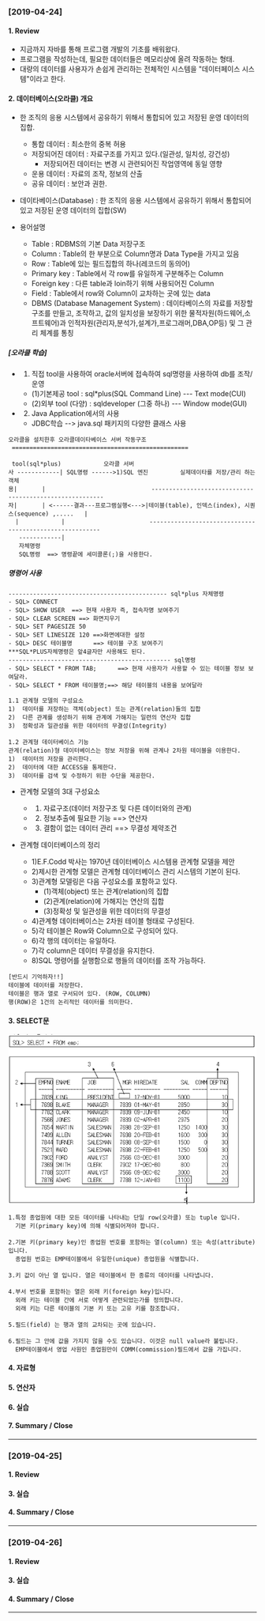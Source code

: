 
### [2019-04-24]

#### 1. Review
+ 지금까지 자바를 통해 프로그램 개발의 기초를 배워왔다.
+ 프로그램을 작성하는데, 필요한 데이터들은 메모리상에 올려 작동하는 형태.
+ 대량의 데이터를 사용자가 손쉽게 관리하는 전체적인 시스템을 "데이터페이스 시스템"이라고 한다.

#### 2. 데이터베이스(오라클) 개요
+ 한 조직의 응용 시스템에서 공유하기 위해서 통합되어 있고 저장된 운영 데이터의 집합.
  - 통합 데이터 : 최소한의 중복 허용
  - 저장되어진 데이터 : 자료구조를 가지고 있다.(일관성, 일치성, 강건성)
    - 저장되어진 데이터는 변경 시 관련되어진 작업영역에 동일 영향
  - 운용 데이터 : 자료의 조작, 정보의 산출
  - 공유 데이터 : 보안과 권한.

+ 데이타베이스(Database) : 한 조직의 응용 시스템에서 공유하기 위해서 통합되어 있고 저장된 운영 데이터의 집합(SW)

+ 용어설명
  - Table : RDBMS의 기본 Data 저장구조
  - Column : Table의 한 부분으로 Column명과 Data Type을 가지고 있음
  - Row : Table에 있는 필드집합의 하나(레코드의 동의어)
  - Primary key : Table에서 각 row를 유일하게 구분해주는 Column
  - Foreign key : 다른 table과 loin하기 위해 사용되어진 Column
  - Field : Table에서 row와 Column이 교차하는 곳에 있는 data
  - DBMS (Database Management System) : 데이타베이스의 자료를 저장할 구조를 만들고, 조작하고, 값의 일치성을 보장하기 위한  물적자원(하드웨어,소프트웨어)과 인적자원(관리자,분석가,설계가,프로그래머,DBA,OP등) 및  그 관리 체계를 통칭

##### [오라클 학습]
+ 1) 직접 tool을 사용하여 oracle서버에 접속하여 sql명령을 사용하여 db를 조작/운영
  - (1)기본제공 tool : sql*plus(SQL Command Line)  --- Text mode(CUI)
  - (2)외부 tool (다양) : sqldeveloper (그중 하나)  --- Window mode(GUI)
+ 2) Java Application에서의 사용
  - JDBC학습 --> java.sql 패키지의 다양한 클래스 사용

```
오라클을 설치한후 오라클데이타베이스 서버 작동구조
 ==================================================

 tool(sql*plus)            오라클 서버
사 ------------| SQL명령 ------>1)SQL 엔진         실제데이타를 저장/관리 하는 객체
용|		 | 	                            --------------------------------------------------------
자| 		 | <------결과---프로그램실행<--->|테이블(table), 인덱스(index), 시퀀스(sequence) ,.....   |
  |            |                        --------------------------------------------------------
   ------------|
   자체명령
   SQL명령  ==> 명령끝에 세미콜론(;)을 사용한다.
```

##### 명령어 사용
```
--------------------------------------------- sql*plus 자체명령
- SQL> CONNECT
- SQL> SHOW USER  ==> 현재 사용자 즉, 접속자명 보여주기
- SQL> CLEAR SCREEN ==> 화면지우기
- SQL> SET PAGESIZE 50
- SQL> SET LINESIZE 120 ==>화면에대한 설정
- SQL> DESC 테이블명      ==> 테이블 구조 보여주기
***SQL*PLUS자체명령은 앞4글자만 사용해도 된다.
---------------------------------------------- sql명령
- SQL> SELECT * FROM TAB;      ==> 현재 사용자가 사용할 수 있는 테이블 정보 보여달라.
- SQL> SELECT * FROM 테이블명;==> 해당 테이블의 내용을 보여달라
```

```
1.1 관계형 모델의 구성요소
1)	데이터를 저장하는 객체(object) 또는 관계(relation)들의 집합
2)	다른 관계를 생성하기 위해 관계에 가해지는 일련의 연산자 집합
3)	정확성과 일관성을 위한 데이터의 무결성(Integrity)

1.2 관계형 데이터베이스 기능
관계(relation)형 데이터베이스는 정보 저장을 위해 관계나 2차원 테이블을 이용한다.
1)	데이터의 저장을 관리한다.
2)	데이터에 대한 ACCESS을 통제한다.
3)	데이터를 검색 및 수정하기 위한 수단을 제공한다.
```

+ 관계형 모델의 3대 구성요소
  - 1) 자료구조(데이터 저장구조 및 다른 데이터와의 관계)
  - 2) 정보추출에 필요한 기능 ==> 연산자
  - 3) 결함이 없는 데이터 관리 ==> 무결성 제약조건


+ 관계형 데이터베이스의 정리
  - 1)E.F.Codd 박사는 1970년 데이터베이스 시스템용 관계형 모델을 제안
  - 2)제시한 관계형 모델은 관계형 데이터베이스 관리 시스템의 기본이 된다.
  - 3)관계형 모델링은 다음 구성요소를 포함하고 있다.
    - (1)객체(object) 또는 관계(relation)의 집합
    - (2)관계(relation)에 가해지는 연산의 집합
    - (3)정확성 및 일관성을 위한 데이터의 무결성
  - 4)관계형 데이터베이스는 2차원 테이블 형태로 구성된다.
  - 5)각 테이블은 Row와 Column으로 구성되어 있다.
  - 6)각 행의 데이터는 유일하다.
  - 7)각 column은 데이터 무결성을 유지한다.
  - 8)SQL 명령어를 실행함으로 행들의 데이터를 조작 가능하다.
```
[반드시 기억하자!!]
테이블에 데이터를 저장한다.
테이블은 행과 열로 구서되어 있다. (ROW, COLUMN)
행(ROW)은 1건의 논리적인 데이터를 의미한다.

```

#### 3. SELECT문
![SELECT FROM](select.png "SELECT FROM")
```
1.특정 종업원에 대한 모든 데이터를 나타내는 단일 row(오라클) 또는 tuple 입니다.
  기본 키(primary key)에 의해 식별되어져야 합니다.

2.기본 키(primary key)인 종업원 번호를 포함하는 열(column) 또는 속성(attribute)입니다.
  종업원 번호는 EMP테이블에서 유일한(unique) 종업원을 식별합니다.

3.키 값이 아닌 열 입니다. 열은 테이블에서 한 종류의 데이터를 나타냅니다.

4.부서 번호를 포함하는 열은 외래 키(foreign key)입니다.
  외래 키는 테이블 간에 서로 어떻게 관련되었는가를 정의합니다.
  외래 키는 다른 테이블의 기본 키 또는 고유 키를 참조합니다.

5.필드(field) 는 행과 열의 교차되는 곳에 있습니다.

6.필드는 그 안에 값을 가지지 않을 수도 있습니다. 이것은 null value라 불립니다.
  EMP테이블에서 영업 사원인 종업원만이 COMM(commission)필드에서 값을 가집니다.
```
#### 4. 자료형
#### 5. 연산자
#### 6. 실습
#### 7. Summary / Close

-----------------------------------------------------------



### [2019-04-25]

#### 1. Review
#### 3. 실습
#### 4. Summary / Close

-----------------------------------------------------------



### [2019-04-26]

#### 1. Review
#### 3. 실습
#### 4. Summary / Close

-----------------------------------------------------------
